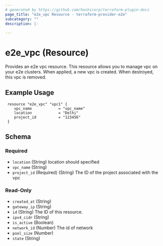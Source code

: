 ```yaml
---
# generated by https://github.com/hashicorp/terraform-plugin-docs
page_title: "e2e_vpc Resource - terraform-provider-e2e"
subcategory: ""
description: |-
  
---
```


# e2e_vpc (Resource)

Provides an e2e vpc resource.
This resource allows you to manage vpc on your e2e clusters. When applied, a new vpc is created. When destroyed, this vpc is removed.

<!-- schema generated by tfplugindocs -->
## Example Usage
```hcl
 resource "e2e_vpc" "vpc1" {
    vpc_name            = "vpc_name"
    location            = "Delhi"
    project_id          = "123456"
 }
```
## Schema

### Required

- `location` (String) location should specified
- `vpc_name` (String)
- `project_id` (Required) (String) The ID of the project associated with the vpc

### Read-Only

- `created_at` (String)
- `gateway_ip` (String)
- `id` (String) The ID of this resource.
- `ipv4_cidr` (String)
- `is_active` (Boolean)
- `network_id` (Number) The id of network
- `pool_size` (Number)
- `state` (String)
